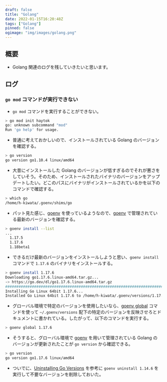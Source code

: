 ```yaml
---
draft: false
title: "Golang"
date: 2022-01-15T16:20:48Z
tags: ["Golang"]
pinned: false
ogimage: "img/images/golang.png"
---
```


## 概要

- Golang 関連のログを残していきたいと思います。

## ログ

### `go mod` コマンドが実行できない

- `go mod` コマンドを実行することができない。

```bash
> go mod init haytok
go: unknown subcommand "mod"
Run 'go help' for usage.
```

- 普通に考えておかしいので、インストールされている Golang のバージョンを確認する。

```bash
> go version
go version go1.10.4 linux/amd64
```

- 大昔にインストールした Golang のバージョンが低すぎるのでそれが悪さをしていそう。そのため、インストールされたバイナリのバージョンをアップデートしたい。どこのパスにバイナリがインストールされているかを以下のコマンドで確認する。

```bash
> which go
/home/h-kiwata/.goenv/shims/go
```

- パット見た感じ、[goenv](https://github.com/syndbg/goenv) を使っているようなので、[goenv](https://github.com/syndbg/goenv) で管理されている最新のバージョンを確認する。

```bash
> goenv install --list
...
  1.17.5
  1.17.6
  1.18beta1
```

- できるだけ最新のバージョンをインストールしようと思い、`goenv install` コマンドで `1.17.6` のバイナリをインストールする。

```bash
> goenv install 1.17.6
Downloading go1.17.6.linux-amd64.tar.gz...
-> https://go.dev/dl/go1.17.6.linux-amd64.tar.gz
###################################################################################################################################################################### 100.0%###################################################################################################################################################################### 100.0%
Installing Go Linux 64bit 1.17.6...
Installed Go Linux 64bit 1.17.6 to /home/h-kiwata/.goenv/versions/1.17.6
```

- グローバル環境で特定のバージョンを使用したいなら、[goenv global](https://github.com/syndbg/goenv/blob/d607f7155baae4bb127d73676a4b4b28d9c8f69b/COMMANDS.md#goenv-global) コマンドを使って `~/.goenv/versions` 配下の特定のバージョンを反映させろとドキュメントに書かれている。したがって、以下のコマンドを実行する。

```bash
> goenv global 1.17.6
```

- そうすると、グローバル環境で [goenv](https://github.com/syndbg/goenv) を用いて管理されている Golang のバージョンが更新されたことが `go version` から確認できる。

```bash
> go version
go version go1.17.6 linux/amd64
```

- ついでに、[Uninstalling Go Versions](https://github.com/syndbg/goenv/blob/master/INSTALL.md#uninstalling-go-versions) を参考に `goenv uninstall 1.14.6` を実行して不要なバージョンを削除しておいた。
